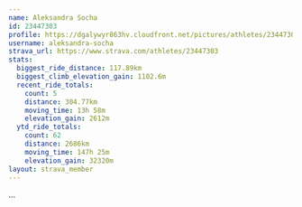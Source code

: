 ```yaml
---
name: Aleksandra Socha
id: 23447303
profile: https://dgalywyr863hv.cloudfront.net/pictures/athletes/23447303/14745546/4/large.jpg
username: aleksandra-socha
strava_url: https://www.strava.com/athletes/23447303
stats:
  biggest_ride_distance: 117.89km
  biggest_climb_elevation_gain: 1102.6m
  recent_ride_totals:
    count: 5
    distance: 304.77km
    moving_time: 13h 58m
    elevation_gain: 2612m
  ytd_ride_totals:
    count: 62
    distance: 2686km
    moving_time: 147h 25m
    elevation_gain: 32320m
layout: strava_member
--- 
```

...
